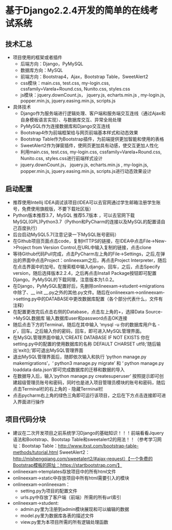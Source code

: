 # 基于Django2.2.4开发的简单的在线考试系统

## 技术汇总

+ 项目使用的框架或者插件
  + 后端方向：Django，PyMySQL
  + 数据库方向：MySQL
  + 前端方向：Bootstrap4，Ajax，Bootstrap Table，SweetAlert2
  + css模块：main.css,  test.css, my-login.css,  cssfamily=Varela+Round.css, Nunito.css, styles.css
  + js模块：jquery.downCount.js， jquery.js,  echarts.min.js ,  my-login.js,  popper.min.js,  jquery.easing.min.js, scripts.js
+ 具体技术
  + Django作为服务端进行逻辑处理、客户端和服务端交互连线（通过Ajax和自身模板语言实现）、与数据库交互、异常全局处理
  + PyMySQL作为连接数据库和Django交互连线
  + Bootstrap4作为前端框架给与网页前端基本样式和动态效果
  + Bootstrap Table作为Bootstrap插件，为前端提供更加智能和使用的表格
  + SweetAlert2作为弹窗插件，使网页更加具有动感，使交互更加人性化
  + 利用main.css,  test.css, my-login.css,  cssfamily=Varela+Round.css, Nunito.css, styles.css进行前端样式设计
  + jquery.downCount.js， jquery.js,  echarts.min.js ,  my-login.js,  popper.min.js,  jquery.easing.min.js, scripts.js进行动态效果设计

## 启动配置

+ 推荐使用Intellij IDEA调试该项目(IDEA可以去官网通过学生邮箱注册学生账号，免费使用旗舰版，不要下载社区版）
+ Python版本推荐3.7，MySQL 推荐5.7版本 ，可以去官网下载 MySQL(GPL)Python3.7（Python和PyCharm的连接以及MySQL的配置请自己百度执行）
+ 后台启动MySQL5.7(注意记录一下MySQL账号密码）
+ 在Github项目页面点击code，复制HTTPS的链接，在IDEA中点击File->New->Project from Version Control,在URL中输入复制的链接，点击clone
+ 等待Github代码Pull完成，点击PyCharm左上角的File->Settings，之后,在弹出的界面中点击Project：onlineexam之后，再点击Project Interpreter，随后在点击界面中的加号。在搜索框中输入django，回车，之后，点击Specify version，随后选择版本2.2.4，之后再点击Install Package按钮即可配置Django。PyMySQL的下载同理，注意版本为1.0.2。
+ 在Django，PyMySQL配置好后，先删除onlineexam->student->migrations中除了、__ init __.py之外的其他.py文件。随后在onlineexam->onlineexam->setting.py中的DATABASE中更改数据库配置（各个部分代表什么，文件有注释）
+ 在配置更改完后点击右侧的Database，点击左上角的+，选择Data Source->MySQL数据库 输入数据库user和password点击OK连接
+ 随后点击下方的Terminal，随后在其中输入 ‘mysql -u 你的数据库用户名 -p’，回车。之后输入你的密码，回车，即可进入MySQL管理界面。
+ 在MySQL管理界面中输入‘CREATE DATABASE IF NOT EXISTS 你在setting.py中的配置的使用数据库的名称 DEFAULT CHARSET utf8;’随后输出‘exit();’即可退出MySQL管理界面
+ 退出MySQL管理界面后，随即依次输入和执行 ‘python manage.py makemigrations’，‘ python3 manage.py migrate’ 和 ‘ python manage.py loaddata data.json’即可完成数据库的迁移和数据的导入
+ 在数据导入后，输入‘python manage.py createsuperuser’ 按照提示即可创建超级管理员账号和密码，同时也是进入项目管理员模块的账号和密码，随后点击Terminal栏的右上角的 - 隐藏Terminal栏
+ 点击pycharm右上角的绿色三角即可运行该项目，之后在下方点击连接即可进入界面进行操作

## 项目代码分块

- 建议在二次开发项目之前系统学习Django的基础知识！！！前端看看Jquery语法和Bootstrap、Bootstap Table和sweetalert2的用法！！（参考学习网址：Bootstap Table：http://www.itxst.com/bootstrap-table-methods/tutorial.html SweetAlert2：http://mishengqiang.com/sweetalert2/#ajax-request）【一个免费的Bootstrap模板的网址：https://startbootstrap.com/】
- onlineexam->templates存放项目中的所有html文件
- onlineexam->static中存放项目中所有html需要引入的模块
- onlineexam->onlineexam：
  - setting.py为项目的配置文件
  - urls.py中存放了客户端（前端）所需的所有url索引
- onlineexam->student:
  - admin.py里为注册到admin模块展现和可以编辑的数据
  - model.py里为数据库各表的描述文件
  - view.py里为本项目所需的所有逻辑处理函数
